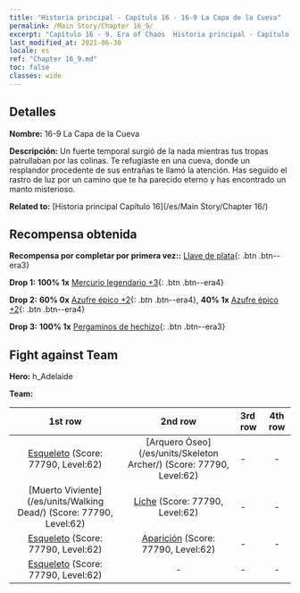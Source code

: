 ```yaml
---
title: "Historia principal - Capítulo 16 - 16-9 La Capa de la Cueva"
permalink: /Main Story/Chapter 16_9/
excerpt: "Capítulo 16 - 9. Era of Chaos  Historia principal - Capítulo 16_9. 16-9 La Capa de la Cueva"
last_modified_at: 2021-06-30
locale: es
ref: "Chapter 16_9.md"
toc: false
classes: wide
---
```


## Detalles

 **Nombre:** 16-9 La Capa de la Cueva

 **Descripción:** Un fuerte temporal surgió de la nada mientras tus tropas patrullaban por las colinas. Te refugiaste en una cueva, donde un resplandor procedente de sus entrañas te llamó la atención. Has seguido el rastro de luz por un camino que te ha parecido eterno y has encontrado un manto misterioso.

 **Related to:** [Historia principal Capítulo 16](/es/Main Story/Chapter 16/)

## Recompensa obtenida

 **Recompensa por completar por primera vez::** [Llave de plata](/ItemsES/con_693/){: .btn .btn--era3}

 **Drop 1:** **100% 1x** [Mercurio legendario +3](/ItemsES/mat_56/){: .btn .btn--era4}

 **Drop 2:** **60% 0x** [Azufre épico +2](/ItemsES/mat_50/){: .btn .btn--era4}, **40% 1x** [Azufre épico +2](/ItemsES/mat_50/){: .btn .btn--era4}

 **Drop 3:** **100% 1x** [Pergaminos de hechizo](/ItemsES/con_694/){: .btn .btn--era3}


## Fight against Team
 **Hero:** h_Adelaide

 **Team:**


  | 1st row | 2nd row | 3rd row | 4th row |
  |:----:|:----:|:----|:----:|
  | [Esqueleto](/es/units/Skeleton/) (Score: 77790, Level:62)  | [Arquero Óseo](/es/units/Skeleton Archer/) (Score: 77790, Level:62)  | - | - |
  | [Muerto Viviente](/es/units/Walking Dead/) (Score: 77790, Level:62)  | [Liche](/es/units/Lich/) (Score: 77790, Level:62)  | - | - |
  | [Esqueleto](/es/units/Skeleton/) (Score: 77790, Level:62)  | [Aparición](/es/units/Wight/) (Score: 77790, Level:62)  | - | - |
  | [Esqueleto](/es/units/Skeleton/) (Score: 77790, Level:62)  | - | - | - |


